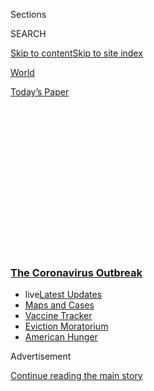 <div id="app">

<div>

<div>

<div>

<div class="NYTAppHideMasthead css-1q2w90k e1suatyy0">

<div class="section css-ui9rw0 e1suatyy2">

<div class="css-eph4ug er09x8g0">

<div class="css-6n7j50">

</div>

<span class="css-1dv1kvn">Sections</span>

<div class="css-10488qs">

<span class="css-1dv1kvn">SEARCH</span>

</div>

[Skip to content](#site-content)[Skip to site
index](#site-index)

</div>

<div id="masthead-section-label" class="css-1wr3we4 eaxe0e00">

[World](https://www.nytimes3xbfgragh.onion/section/world)

</div>

<div class="css-10698na e1huz5gh0">

</div>

</div>

<div id="masthead-bar-one" class="section hasLinks css-15hmgas e1csuq9d3">

<div class="css-uqyvli e1csuq9d0">

</div>

<div class="css-1uqjmks e1csuq9d1">

</div>

<div class="css-9e9ivx">

[](https://myaccount.nytimes3xbfgragh.onion/auth/login?response_type=cookie&client_id=vi)

</div>

<div class="css-1bvtpon e1csuq9d2">

[Today’s
Paper](https://www.nytimes3xbfgragh.onion/section/todayspaper)

</div>

</div>

</div>

</div>

<div data-aria-hidden="false">

<div id="site-content" data-role="main">

<div>

<div class="css-1aor85t" style="opacity:0.000000001;z-index:-1;visibility:hidden">

<div class="css-1hqnpie">

<div class="css-epjblv">

<span class="css-17xtcya">[World](/section/world)</span><span class="css-x15j1o">|</span><span class="css-fwqvlz">In
Sign of Progress, Fewer Than 1% of New York’s Virus Tests Are
Positive</span>

</div>

<div class="css-k008qs">

<div class="css-1iwv8en">

<span class="css-18z7m18"></span>

<div>

</div>

</div>

<span class="css-1n6z4y">https://nyti.ms/2F4ldYb</span>

<div class="css-1705lsu">

<div class="css-4xjgmj">

<div class="css-4skfbu" data-role="toolbar" data-aria-label="Social Media Share buttons, Save button, and Comments Panel with current comment count" data-testid="share-tools">

  - 
  - 
  - 
  - 
    
    <div class="css-6n7j50">
    
    </div>

  - 

</div>

</div>

</div>

</div>

</div>

</div>

<div class="css-13pd83m">

<div class="css-l9svim">

### [<span class="css-pa1jbp"><span class="css-1rxm0ex">The Coronavirus</span><span class="css-1rxm0ex"> Outbreak</span></span>](https://www.nytimes3xbfgragh.onion/news-event/coronavirus?name=styln-coronavirus-national&region=TOP_BANNER&block=storyline_menu_recirc&action=click&pgtype=Article&impression_id=11146f00-f287-11ea-8c2a-475020e0db7d&variant=undefined)

  - <span class="css-ousu42"><span class="css-12clwdu">live</span>[Latest
    Updates](https://www.nytimes3xbfgragh.onion/2020/09/09/world/covid-19-coronavirus.html?name=styln-coronavirus-national&region=TOP_BANNER&block=storyline_menu_recirc&action=click&pgtype=Article&impression_id=11146f01-f287-11ea-8c2a-475020e0db7d&variant=undefined)</span>
  - <span class="css-ousu42">[Maps and
    Cases](https://www.nytimes3xbfgragh.onion/interactive/2020/us/coronavirus-us-cases.html?name=styln-coronavirus-national&region=TOP_BANNER&block=storyline_menu_recirc&action=click&pgtype=Article&impression_id=11146f02-f287-11ea-8c2a-475020e0db7d&variant=undefined)</span>
  - <span class="css-ousu42">[Vaccine
    Tracker](https://www.nytimes3xbfgragh.onion/interactive/2020/science/coronavirus-vaccine-tracker.html?name=styln-coronavirus-national&region=TOP_BANNER&block=storyline_menu_recirc&action=click&pgtype=Article&impression_id=11146f03-f287-11ea-8c2a-475020e0db7d&variant=undefined)</span>
  - <span class="css-ousu42">[Eviction
    Moratorium](https://www.nytimes3xbfgragh.onion/2020/09/02/your-money/eviction-moratorium-covid.html?name=styln-coronavirus-national&region=TOP_BANNER&block=storyline_menu_recirc&action=click&pgtype=Article&impression_id=11149610-f287-11ea-8c2a-475020e0db7d&variant=undefined)</span>
  - <span class="css-ousu42">[American
    Hunger](https://www.nytimes3xbfgragh.onion/interactive/2020/09/02/magazine/food-insecurity-hunger-us.html?name=styln-coronavirus-national&region=TOP_BANNER&block=storyline_menu_recirc&action=click&pgtype=Article&impression_id=11149611-f287-11ea-8c2a-475020e0db7d&variant=undefined)</span>

</div>

</div>

<div id="top-wrapper" class="css-1sy8kpn">

<div id="top-slug" class="css-l9onyx">

Advertisement

</div>

[Continue reading the main
story](#after-top)

<div class="ad top-wrapper" style="text-align:center;height:100%;display:block;min-height:250px">

<div id="top" class="place-ad" data-position="top" data-size-key="top">

</div>

</div>

<div id="after-top">

</div>

</div>

<div>

<div id="sponsor-wrapper" class="css-1hyfx7x">

<div id="sponsor-slug" class="css-19vbshk">

Supported by

</div>

[Continue reading the main
story](#after-sponsor)

<div id="sponsor" class="ad sponsor-wrapper" style="text-align:center;height:100%;display:block">

</div>

<div id="after-sponsor">

</div>

</div>

<div class="css-186x18t">

</div>

<div class="css-1vkm6nb ehdk2mb0">

# In Sign of Progress, Fewer Than 1% of New York’s Virus Tests Are Positive

</div>

The state’s share of positive tests has stayed below 1 percent for 30
straight days, Gov. Andrew M. Cuomo said, though he urged caution amid
Labor Day celebrations. India surpassed Brazil to become the country
with the second-highest number of cases.

<div class="css-18e8msd">

<div class="css-vp77d3 epjyd6m0">

<div class="css-1baulvz">

</div>

</div>

  - 
    
    <div class="css-ld3wwf e16638kd2">
    
    Published Sept. 6, 2020Updated Sept. 8,
    2020
    
    </div>

  - 
    
    <div class="css-4xjgmj">
    
    <div class="css-pvvomx" data-role="toolbar" data-aria-label="Social Media Share buttons, Save button, and Comments Panel with current comment count" data-testid="share-tools">
    
      - 
      - 
      - 
      - 
        
        <div class="css-6n7j50">
        
        </div>
    
      - 
    
    </div>
    
    </div>

</div>

</div>

<div class="section meteredContent css-1r7ky0e" name="articleBody" itemprop="articleBody">

<div class="css-1fanzo5 StoryBodyCompanionColumn">

<div class="css-53u6y8">

This briefing has ended. Read [live coronavirus updates
here](https://www.nytimes3xbfgragh.onion/2020/09/08/world/covid-19-coronavirus.html).

</div>

</div>

<div class="css-19qgada">

### Here’s what you need to know:

  - [‘Be smart’: New Yorkers get good news on virus numbers, but also a
    warning.](#link-32da45cc)
  - [Skyrocketing cases push India to No. 2 on the pandemic
    list.](#link-5e4c215d)
  - [Britain is stunned by a spike in daily cases.](#link-38fff5b5)
  - [Kamala Harris expresses distrust of any vaccine promoted by
    President Trump.](#link-69b06270)
  - [As hope builds over possible frequent at-home testing, experts call
    the idea a long shot.](#link-15f638e1)
  - [Chinese firms are testing vaccines on their own employees. One
    executive says it’s working.](#link-7cc375a8)
  - [A university known for coronavirus research warns its scientists to
    look out for suspicious packages.](#link-72bd89e3)

</div>

<div class="css-79elbk" data-testid="photoviewer-wrapper">

<div class="css-z3e15g" data-testid="photoviewer-wrapper-hidden">

</div>

<div class="css-1a48zt4 ehw59r15" data-testid="photoviewer-children">

![<span class="css-16f3y1r e13ogyst0" data-aria-hidden="true">New
Yorkers registering for testing in
Brooklyn.</span><span class="css-cnj6d5 e1z0qqy90" itemprop="copyrightHolder"><span class="css-1ly73wi e1tej78p0">Credit...</span><span>Spencer
Platt/Getty
Images</span></span>](https://static01.graylady3jvrrxbe.onion/images/2020/09/06/business/06virus-briefing-nyc/merlin_175676598_b9bcbbc4-03db-48a0-a577-02fafeed2836-articleLarge.jpg?quality=75&auto=webp&disable=upscale)

</div>

</div>

<div class="css-1fanzo5 StoryBodyCompanionColumn">

<div class="css-53u6y8">

## ‘Be smart’: New Yorkers get good news on virus numbers, but also a warning.

The share of virus tests coming back positive in New York State has
stayed below 1 percent for 30 straight days, suggesting that the state’s
aggressive approach to containing its outbreak — once the most severe in
the country — has largely worked.

The state’s positivity rate, announced on Sunday, remained below 1
percent even as parts of the economy gradually reopened, the number of
people being tested continued to trend upward, and other states grappled
with sharply rising case counts.

</div>

</div>

<div class="css-1fanzo5 StoryBodyCompanionColumn">

<div class="css-53u6y8">

But for all the encouragement offered by the monthlong marker, many New
Yorkers remain anxious heading into the fall and winter, when case
counts could rise as the nation’s largest public school district and
more businesses are preparing to reopen.

Even Gov. Andrew M. Cuomo, in announcing the figure, took the
opportunity to urge not celebration but continued restraint, pointing in
a statement to New York’s approach to reopening — slower and more
controlled than in most other states — as well as its statewide mask
mandate.

“Caution is a virtue, not a vice,” Mr. Cuomo said.

New York State is now averaging slightly more than 700 cases a day,
[according to a New York Times
database](https://www.nytimes3xbfgragh.onion/interactive/2020/us/new-york-coronavirus-cases.html)
— up a bit from about 600 in late August, but still a fraction of the
9,000 to 10,000 cases a day it was reporting at the peak in April. The
number of people in hospitals because of the virus dropped to 410 on
Saturday, the lowest figure since March 16.

The governor’s announcement came in the middle of a holiday weekend
that, like others before it, seemed certain to tempt many to gather
socially as the summer wanes. Mr. Cuomo warned that the state’s gains
could be imperiled by any backsliding on precautions like mask wearing
and social distancing.

“Our actions today determine the rate of infection tomorrow,” he said.
“So as the Labor Day weekend continues, I urge everyone to be smart,
so we don’t see a spike in the weeks ahead.”

</div>

</div>

<div class="css-1fanzo5 StoryBodyCompanionColumn">

<div class="css-53u6y8">

A [recent
outbreak](https://slack-redir.net/link?url=https%3A%2F%2Fwww.nytimes3xbfgragh.onion%2F2020%2F09%2F03%2Fnyregion%2Fnew-york-suny-oneonta-coronavirus.html)
at the State University of New York at Oneonta, a public college in
Central New York, showed how quickly new clusters can flare up.

After some students held large parties, more than 500 students there
tested positive; officials canceled in-person instruction for the
semester less than two weeks after it began, closed the school’s
dormitories and sent students home. On Sunday, Mr. Cuomo said a state
rapid testing team sent to the City of Oneonta had found 91 more cases,
largely among college-age adults.

At New York University, more than 20 students have been suspended for
violating virus-related rules, the school [announced on Twitter on
Saturday](https://twitter.com/nyuniversity/status/1302380699010433026).

## Skyrocketing cases push India to No. 2 on the pandemic list.

</div>

</div>

<div class="css-79elbk" data-testid="photoviewer-wrapper">

<div class="css-z3e15g" data-testid="photoviewer-wrapper-hidden">

</div>

<div class="css-1a48zt4 ehw59r15" data-testid="photoviewer-children">

<div class="css-1xdhyk6 erfvjey0">

<span class="css-1ly73wi e1tej78p0">Image</span>

<div class="css-zjzyr8">

<div data-testid="lazyimage-container" style="height:250.68888888888893px">

</div>

</div>

</div>

<span class="css-16f3y1r e13ogyst0" data-aria-hidden="true">Testing for
the coronavirus in New Delhi on Saturday. India has the fastest-growing
outbreak in the
world.</span><span class="css-cnj6d5 e1z0qqy90" itemprop="copyrightHolder"><span class="css-1ly73wi e1tej78p0">Credit...</span><span>Manish
Swarup/Associated Press</span></span>

</div>

</div>

<div class="css-1fanzo5 StoryBodyCompanionColumn">

<div class="css-53u6y8">

India, home to the world’s fastest-growing coronavirus outbreak, has
surpassed Brazil to become the country with the second-highest number of
cases.

On Monday, India reported 90,802 new infections, breaking its own record
from the day before and taking its total to more than 4.2 million,
according to a [New York Times
database](https://www.nytimes3xbfgragh.onion/interactive/2020/world/asia/india-coronavirus-cases.html).
Brazil is now third with more than 4.1 million cases.

In early July, India surpassed Russia to become the country with the
third-highest number of cases. By then, the United States was entrenched
at No. 1, where it remains today with more than 6.2 million cases.

</div>

</div>

<div class="css-1fanzo5 StoryBodyCompanionColumn">

<div class="css-53u6y8">

“Crowded cities, lockdown fatigue and a lack of contact tracing have
spread Covid-19 to every corner of this country of 1.3 billion people,”
The Times’s Jeffrey Gettleman and Sameer Yasir
[reported](https://www.nytimes3xbfgragh.onion/2020/08/28/world/asia/india-coronavirus.html)
in late August.

India has recorded 71,642 deaths from the virus, the world’s
third-highest toll after the United States and Brazil, though India has
a relatively low death rate per capita in a youthful nation.

The country’s surge in cases comes as the government continues to ease
lockdown measures in an effort to help the economy. On Monday, the
subway system in New Delhi, the capital, began a [phased
reopening](http://www.delhimetrorail.com/press_reldetails.aspx?id=YEUIu1E8HMklld)
after being shut for more than five months.

The pandemic has been economically devastating for India, which not so
long ago [dreamed of becoming a global
powerhouse](https://www.nytimes3xbfgragh.onion/2020/09/05/world/asia/india-economy-coronavirus.html).
Last week, the government [reported a 24 percent
contraction](https://www.nytimes3xbfgragh.onion/2020/08/31/world/asia/india-economy-gdp.html)
in the second quarter, the worst among the world’s top
economies.

</div>

</div>

<div>

</div>

<div class="css-1fanzo5 StoryBodyCompanionColumn">

<div class="css-53u6y8">

## Britain is stunned by a spike in daily cases.

</div>

</div>

<div class="css-79elbk" data-testid="photoviewer-wrapper">

<div class="css-z3e15g" data-testid="photoviewer-wrapper-hidden">

</div>

<div class="css-1a48zt4 ehw59r15" data-testid="photoviewer-children">

<div class="css-1xdhyk6 erfvjey0">

<span class="css-1ly73wi e1tej78p0">Image</span>

<div class="css-zjzyr8">

<div data-testid="lazyimage-container" style="height:244.24444444444447px">

</div>

</div>

</div>

<span class="css-16f3y1r e13ogyst0" data-aria-hidden="true">London
Bridge during rush hour last
week.</span><span class="css-cnj6d5 e1z0qqy90" itemprop="copyrightHolder"><span class="css-1ly73wi e1tej78p0">Credit...</span><span>Henry
Nicholls/Reuters</span></span>

</div>

</div>

<div class="css-1fanzo5 StoryBodyCompanionColumn">

<div class="css-53u6y8">

British health officials on Sunday announced a sharp rise in new
infections, prompting warnings that they may need to reconsider the
aggressive reopening of the country.

</div>

</div>

<div class="css-1fanzo5 StoryBodyCompanionColumn">

<div class="css-53u6y8">

The British Public Health agency reported that[2,998 new cases had been
confirmed](https://coronavirus.data.gov.uk/?_ga=2.212010196.1361742393.1599439298-600955461.1599439298)
— the highest number since late May, during the British outbreak’s peak.

Amid criticism that the government had once again lost control of an
outbreak that has already killed more than 41,000 in Britain, government
officials signaled that they were prepared to crack down.

“We’ll take whatever action is necessary,” [said Matt
Hancock](https://www.bbc.com/news/uk-54050342), the health secretary,
declaring that “we can use, and we will use, local lockdowns if that’s
what’s necessary.”

But noting that as is the case in many parts of the world, the newest
outbreak is hitting mostly younger people, Mr. Hancock implored them to
think of their grandparents and be vigilant.

“The first line of defense is that people should follow social
distancing,” he said.

There have been [almost 350,000 coronavirus
cases](https://www.nytimes3xbfgragh.onion/interactive/2020/world/europe/united-kingdom-coronavirus-cases.html)
in Britain, which was initially reluctant to acknowledge the threat
posed by the outbreak and act decisively to shut down. It suffered some
of the worst losses in Europe in April and May, but gradually cases
began to decline after the government moved to lock down.

In August, however, cases began rising again.

With [schools newly
reopened](https://www.nytimes3xbfgragh.onion/2020/08/29/world/europe/britain-schools-reopen-cornavirus.html),
some British experts are sounding the alarm over the newest infection
numbers.

“They’ve lost control of the virus,” Gabriel Scally, a former National
Health Service official, [told The
Guardian](https://www.theguardian.com/world/2020/sep/06/coronavirus-fears-uk-government-lost-control-cases-soar).

</div>

</div>

<div class="css-1fanzo5 StoryBodyCompanionColumn">

<div class="css-53u6y8">

## Kamala Harris expresses distrust of any vaccine promoted by President Trump.

</div>

</div>

<div class="css-79elbk" data-testid="photoviewer-wrapper">

<div class="css-z3e15g" data-testid="photoviewer-wrapper-hidden">

</div>

<div class="css-1a48zt4 ehw59r15" data-testid="photoviewer-children">

<div class="css-1xdhyk6 erfvjey0">

<span class="css-1ly73wi e1tej78p0">Image</span>

<div class="css-zjzyr8">

<div data-testid="lazyimage-container" style="height:257.1333333333334px">

</div>

</div>

</div>

<span class="css-16f3y1r e13ogyst0" data-aria-hidden="true">Senator
Kamala Harris of California in
August. </span><span class="css-cnj6d5 e1z0qqy90" itemprop="copyrightHolder"><span class="css-1ly73wi e1tej78p0">Credit...</span><span>Kenny
Holston for The New York Times</span></span>

</div>

</div>

<div class="css-1fanzo5 StoryBodyCompanionColumn">

<div class="css-53u6y8">

Senator Kamala Harris of California, the Democratic nominee for vice
president, said she would not trust President Trump’s assurances that a
coronavirus vaccine was safe, and instead would wait for medical experts
to confirm the vaccine was reliable before she received an inoculation.

“I will not take his word for it,” Ms. Harris said of Mr. Trump [on the
CNN program “State of the
Union.”](https://www.cnn.com/2020/09/05/politics/kamala-harris-not-trust-trump-vaccine-cnntv/index.html)(An
earlier version of this article misidentified the program as “Inside
Politics.”)

<div id="NYT_MAIN_CONTENT_1_REGION" class="css-9tf9ac">

<div>

<div id="styln-covid-updates-world" class="section interactive-content interactive-size-medium css-1ftcdic">

<div class="css-17ih8de interactive-body">

<div id="styln-briefing-block" data-asset-id="QXJ0aWNsZTpueXQ6Ly9hcnRpY2xlLzA0MTc1MmJmLWNmNmQtNTIyZC1iYWQ1LWQxYmNkZmQyMTZmMg==">

<div class="briefing-block-header-section">

# [Latest Updates: The Coronavirus Outbreak](https://www.nytimes3xbfgragh.onion/2020/09/09/world/covid-19-coronavirus.html?action=click&pgtype=Article&state=default&region=MAIN_CONTENT_1&context=storylines_live_updates)

<div class="briefing-block-ts">

Updated 2020-09-09T10:05:44.525Z

</div>

</div>

  - [As drugmakers pledge to thoroughly vet a vaccine, one company
    pauses its trials for a safety
    review.](https://www.nytimes3xbfgragh.onion/2020/09/09/world/covid-19-coronavirus.html?action=click&pgtype=Article&state=default&region=MAIN_CONTENT_1&context=storylines_live_updates#link-70cea8bb)
  - [Britain is expected to ban gatherings of more than six
    people.](https://www.nytimes3xbfgragh.onion/2020/09/09/world/covid-19-coronavirus.html?action=click&pgtype=Article&state=default&region=MAIN_CONTENT_1&context=storylines_live_updates#link-780eaa2f)
  - [Quarantine breakdowns at colleges in the U.S. are leaving some at
    risk.](https://www.nytimes3xbfgragh.onion/2020/09/09/world/covid-19-coronavirus.html?action=click&pgtype=Article&state=default&region=MAIN_CONTENT_1&context=storylines_live_updates#link-11cec4c0)

<div class="briefing-block-footer">

<div class="briefing-block-footer-meta">

[See more
updates](https://www.nytimes3xbfgragh.onion/2020/09/09/world/covid-19-coronavirus.html?action=click&pgtype=Article&state=default&region=MAIN_CONTENT_1&context=storylines_live_updates)

</div>

<div class="briefing-block-briefinglinks">

<span>More live coverage:</span>
[Markets](https://www.nytimes3xbfgragh.onion/live/2020/09/08/business/stock-market-today-coronavirus?action=click&pgtype=Article&state=default&region=MAIN_CONTENT_1&context=storylines_live_updates)

</div>

</div>

</div>

</div>

</div>

</div>

</div>

“He wants us to inject bleach,” she added, referring to remarks in April
when the president [incomprehensibly suggested a dangerous coronavirus
treatment](https://www.nytimes3xbfgragh.onion/2020/04/26/us/politics/trump-disinfectant-coronavirus.html).

Ms. Harris’s remarks came after federal officials alerted state and
major city public health agencies last week to prepare to distribute a
vaccine to health care workers and other high-risk groups [as soon as
late October or early
November](https://www.nytimes3xbfgragh.onion/2020/09/02/health/covid-19-vaccine-cdc-plans.html).
Given that [no vaccine candidates have completed the kind of large-scale
human
trials](https://www.nytimes3xbfgragh.onion/interactive/2020/science/coronavirus-vaccine-tracker.html)
that can prove efficacy and safety, that time frame has heightened
concerns that the Trump administration is seeking to rush a vaccine
rollout ahead of Election Day, Nov. 3.

For months, Ms. Harris and Joseph R. Biden Jr. have assailed Mr. Trump
for his handling of the coronavirus crisis. Ms. Harris’s comments on
Sunday questioning a potential vaccine, as scientists racing for a
vaccine [report constant
pressure](https://www.nytimes3xbfgragh.onion/2020/08/02/us/politics/coronavirus-vaccine.html)
from a White House anxious for good news, are likely to [further sow
skepticism](https://www.nytimes3xbfgragh.onion/2020/07/18/health/coronavirus-anti-vaccine.html)
among Americans considering whether to get the vaccine when it becomes
available.

With concern about the politicization of vaccines and treatments on the
rise, five drug companies are preparing to issue a statement this week
[pledging to not release a
vaccine](https://www.nytimes3xbfgragh.onion/2020/09/04/science/covid-vaccine-pharma-pledge.html)
unless it meets rigorous standards for effectiveness and safety. The
companies — Pfizer, Moderna, Johnson & Johnson, GlaxoSmithKline and
Sanofi — are aiming to reassure the public that they will not seek
premature approval under political pressure.

</div>

</div>

<div class="css-1fanzo5 StoryBodyCompanionColumn">

<div class="css-53u6y8">

Ms. Harris on Sunday also said she and Mr. Biden would set a national
“standard” for mask wearing, stopping short of endorsing a mandate.

“This is not about punishment. It’s not about Big Brother,” Ms. Harris
said, adding that wearing a mask is a “sacrifice” in a time of crisis.

Her comments appeared to be a softening of the position she and Mr.
Biden have previously staked out.

Last month, Mr. Biden and Ms. Harris [called for Americans to be
required to wear
masks](https://www.nytimes3xbfgragh.onion/2020/08/13/us/politics/wear-masks-mandate-biden.html),
telling reporters after receiving a briefing from public health experts
that every American should wear a mask while outside for at least the
next three months and that all governors should mandate mask wearing.

Mr. Biden in July suggested that if he were president, he [would require
mask wearing in
public](https://www.nytimes3xbfgragh.onion/2020/06/25/us/politics/biden-speech-trump-coronavirus.html),
and, asked if he could use “federal leverage to mandate that,” said he
could, and “would from an executive
standpoint.”

</div>

</div>

<div class="css-1sngw6j">

[](https://www.nytimes3xbfgragh.onion/interactive/2020/science/coronavirus-vaccine-tracker.html)

<div class="css-1eoytci">

![](https://static01.graylady3jvrrxbe.onion/images/2020/09/03/us/coronavirus-vaccine-tracker-promo-1599144009786/coronavirus-vaccine-tracker-promo-1599144009786-articleLarge.png)

</div>

<div class="css-1rha1bf">

## Coronavirus Vaccine Tracker

A look at all the vaccines that have reached trials in
humans.

</div>

</div>

<div class="css-1fanzo5 StoryBodyCompanionColumn">

<div class="css-53u6y8">

## As hope builds over possible frequent at-home testing, experts call the idea a long shot.

</div>

</div>

<div class="css-79elbk" data-testid="photoviewer-wrapper">

<div class="css-z3e15g" data-testid="photoviewer-wrapper-hidden">

</div>

<div class="css-1a48zt4 ehw59r15" data-testid="photoviewer-children">

<div class="css-1xdhyk6 erfvjey0">

<span class="css-1ly73wi e1tej78p0">Image</span>

<div class="css-zjzyr8">

<div data-testid="lazyimage-container" style="height:262.2888888888889px">

</div>

</div>

</div>

<span class="css-16f3y1r e13ogyst0" data-aria-hidden="true">Rapid
antigen tests are not effective at picking up low-level infections, but
are cheap and
convenient.</span><span class="css-cnj6d5 e1z0qqy90" itemprop="copyrightHolder"><span class="css-1ly73wi e1tej78p0">Credit...</span><span>Dibyangshu
Sarkar/Agence France-Presse — Getty Images</span></span>

</div>

</div>

<div class="css-1fanzo5 StoryBodyCompanionColumn">

<div class="css-53u6y8">

Over the past few weeks, a Harvard scientist has made headlines for a
bold idea to curb the spread of the virus: rolling out antigen tests, a
[decades-old](https://www.ncbi.nlm.nih.gov/pmc/articles/PMC7119943/)
underdog in testing technology, to tens of millions of Americans for
near-daily, at-home use.

</div>

</div>

<div class="css-1fanzo5 StoryBodyCompanionColumn">

<div class="css-53u6y8">

These tests [are not very good at picking up low-level
infections](https://www.nytimes3xbfgragh.onion/2020/08/06/health/rapid-Covid-tests.html).
But they are cheap and convenient, and return results in minutes.
Real-time information,
[argued](https://www.nytimes3xbfgragh.onion/2020/07/03/opinion/coronavirus-tests.html)
Dr. Michael Mina, the Harvard scientist, would be far better than the
[long
delays](https://www.nytimes3xbfgragh.onion/2020/07/23/health/coronavirus-testing-supply-shortage.html)
clogging the testing pipeline.

The fast-and-frequent approach to testing has captured the attention of
[scientists](https://www.microbe.tv/twiv/twiv-640/) and journalists
around the world, and that of [top
officials](https://twitter.com/HHS_ASH/status/1300146630201610240) at
the Department of Health and Human Services.

But more than a dozen experts said that near-ubiquitous antigen testing,
while [intriguing in
theory](https://www.medrxiv.org/content/10.1101/2020.06.22.20136309v2),
may not be effective in practice. In addition to posing huge logistical
hurdles, they said, the plan hinges on broad buy-in and compliance from
people who have grown increasingly disillusioned with coronavirus
testing. The aim also assumes that rapid tests [can achieve their
intended
purpose](https://jcm.asm.org/content/early/2020/08/07/JCM.01695-20).

“We are open to thinking outside the box and coming up with new ways to
handle this pandemic,” said Esther Babady, the director of the clinical
microbiology service at Memorial Sloan Kettering Cancer Center in New
York. But she said antigen tests that could work at home had yet to
enter the market.

Also, no rigorous study has shown that fast and frequent testing is
better than sensitive but slower in the real world, she said. “The data
for that is what’s missing.”

What has been put forth about the approach is “largely aspirational, and
we need to check it against reality,” said Dr. Alexander McAdam, the
director of the infectious diseases diagnostic laboratory at Boston
Children’s Hospital and an author of [a recent report on pandemic
testing
strategies](https://jcm.asm.org/content/early/2020/08/24/JCM.02225-20)
in The Journal of Clinical Microbiology.

</div>

</div>

<div class="css-1fanzo5 StoryBodyCompanionColumn">

<div class="css-53u6y8">

Most of the virus tests to date rely on a laboratory technique called
PCR, long considered the gold standard because it can pick up even small
amounts of genetic material from germs like the coronavirus.

But sputtering supply chains have compromised efforts to collect, ship
and process samples for PCR tests, lengthening turnaround times. And the
longer the wait, the less useful the
result.

</div>

</div>

<div>

</div>

<div id="virus-dashboard-promo-article" class="section interactive-content interactive-size-scoop css-174j8de" data-id="100000007209771">

<div class="css-17ih8de interactive-body" data-sourceid="100000007209771">

<div id="g-2020-03-16-coronavirus-maps-embed" class="g-story g-freebird g-max-limit" data-prd-dropzone-below-masthead="100000006938224" data-preview-slug="2020-03-16-coronavirus-maps">

<div class="g-asset g-svelte g-article-embed-dashboard" style="max-width: 1200px">

<div class="g-svelte" data-component="1">

<div class="dashboard svelte-17aypi2">

## [Tracking the Coronavirus ›](https://www.nytimes3xbfgragh.onion/interactive/2020/us/coronavirus-us-cases.html)

<div class="grid svelte-17aypi2">

<div class="section svelte-17aypi2">

[](https://www.nytimes3xbfgragh.onion/interactive/2020/us/coronavirus-us-cases.html)

<table>
<colgroup>
<col style="width: 25%" />
<col style="width: 25%" />
<col style="width: 25%" />
<col style="width: 25%" />
</colgroup>
<thead>
<tr class="header">
<th><strong>United States ›</strong></th>
<th>On Sept. 8</th>
<th>14-day<br />
change</th>
<th>Trend</th>
</tr>
</thead>
<tbody>
<tr class="odd">
<td>New cases</td>
<td>28,549</td>
<td>-13%</td>
<td><div class="chart-container svelte-wmja0t" style="color: #cc0000">

</div></td>
</tr>
<tr class="even">
<td>New deaths</td>
<td>462</td>
<td>-25%</td>
<td><div class="chart-container svelte-wmja0t" style="color: #333">

</div></td>
</tr>
</tbody>
</table>

</div>

<div class="section charts-wrapper svelte-17aypi2">

<div class="rising">

### Where cases are **highest** per capita

<div class="state-grid svelte-1k2jhqw">

[](https://www.nytimes3xbfgragh.onion/interactive/2020/us/north-dakota-coronavirus-cases.html)

<div class="chart-container svelte-1k2jhqw">

</div>

N.D.
[](https://www.nytimes3xbfgragh.onion/interactive/2020/us/south-dakota-coronavirus-cases.html)

<div class="chart-container svelte-1k2jhqw">

</div>

S.D.
[](https://www.nytimes3xbfgragh.onion/interactive/2020/us/iowa-coronavirus-cases.html)

<div class="chart-container svelte-1k2jhqw">

</div>

Iowa
[](https://www.nytimes3xbfgragh.onion/interactive/2020/us/missouri-coronavirus-cases.html)

<div class="chart-container svelte-1k2jhqw">

</div>

Mo.
[](https://www.nytimes3xbfgragh.onion/interactive/2020/us/kansas-coronavirus-cases.html)

<div class="chart-container svelte-1k2jhqw">

</div>

Kan.
[](https://www.nytimes3xbfgragh.onion/interactive/2020/us/arkansas-coronavirus-cases.html)

<div class="chart-container svelte-1k2jhqw">

</div>

Ark.
[](https://www.nytimes3xbfgragh.onion/interactive/2020/us/tennessee-coronavirus-cases.html)

<div class="chart-container svelte-1k2jhqw">

</div>

Tenn.
[](https://www.nytimes3xbfgragh.onion/interactive/2020/us/oklahoma-coronavirus-cases.html)

<div class="chart-container svelte-1k2jhqw">

</div>

Okla.
[](https://www.nytimes3xbfgragh.onion/interactive/2020/us/mississippi-coronavirus-cases.html)

<div class="chart-container svelte-1k2jhqw">

</div>

Miss.
[](https://www.nytimes3xbfgragh.onion/interactive/2020/us/illinois-coronavirus-cases.html)

<div class="chart-container svelte-1k2jhqw">

</div>

Ill.
[](https://www.nytimes3xbfgragh.onion/interactive/2020/us/alabama-coronavirus-cases.html)

<div class="chart-container svelte-1k2jhqw">

</div>

Ala.
[](https://www.nytimes3xbfgragh.onion/interactive/2020/us/south-carolina-coronavirus-cases.html)

<div class="chart-container svelte-1k2jhqw">

</div>

S.C.

</div>

</div>

</div>

<div class="section svelte-17aypi2">

<div class="maps svelte-2bdny">

[](https://www.nytimes3xbfgragh.onion/interactive/2020/us/coronavirus-us-cases.html)

### U.S. hot spots ›

![US coronavirus
cases](https://static01.graylady3jvrrxbe.onion/newsgraphics/2020/03/16/coronavirus-maps/f524c310078e698fa7711474553092d65f5a5d85/images/orphan_usa-threeByTwoSmallAt2X.png)
[](https://www.nytimes3xbfgragh.onion/interactive/2020/07/28/us/covid-19-colleges-universities.html)

### College cases ›

![Worldwide coronavirus
cases](https://static01.graylady3jvrrxbe.onion/newsgraphics/2020/03/16/coronavirus-maps/f524c310078e698fa7711474553092d65f5a5d85/images/orphan_colleges-threeByTwoSmallAt2X.png)

</div>

</div>

</div>

</div>

</div>

</div>

</div>

</div>

</div>

<div class="css-1fanzo5 StoryBodyCompanionColumn">

<div class="css-53u6y8">

## Chinese firms are testing vaccines on their own employees. One executive says it’s working.

</div>

</div>

<div class="css-79elbk" data-testid="photoviewer-wrapper">

<div class="css-z3e15g" data-testid="photoviewer-wrapper-hidden">

</div>

<div class="css-1a48zt4 ehw59r15" data-testid="photoviewer-children">

<div class="css-1xdhyk6 erfvjey0">

<span class="css-1ly73wi e1tej78p0">Image</span>

<div class="css-zjzyr8">

<div data-testid="lazyimage-container" style="height:257.77777777777777px">

</div>

</div>

</div>

<span class="css-16f3y1r e13ogyst0" data-aria-hidden="true">The Chinese
pharmaceutical company Sinopharm says it has been testing a coronavirus
vaccine on its
employees. </span><span class="css-cnj6d5 e1z0qqy90" itemprop="copyrightHolder"><span class="css-1ly73wi e1tej78p0">Credit...</span><span>Mark
Schiefelbein/Associated Press</span></span>

</div>

</div>

<div class="css-1fanzo5 StoryBodyCompanionColumn">

<div class="css-53u6y8">

A Chinese pharmaceutical company, which has tested coronavirus vaccines
on its own employees, said the workers traveled to countries with large
outbreaks without becoming infected.

Zhou Song, the general counsel of the vaccine manufacturer Sinopharm,
suggested on Sunday that the vaccines, which are still in the final
stages of testing, might be effective in controlling the virus. But it
will be months before any final conclusions can be drawn, and the
employee data cannot be used to obtain regulatory approvals.

</div>

</div>

<div class="css-1fanzo5 StoryBodyCompanionColumn">

<div class="css-53u6y8">

Under an “emergency use” program approved by the Chinese government in
July, a broad array of people considered to be at high risk of virus
exposure, including border officials, soldiers, medical personnel and
employees of state-owned companies, are allowed to [receive unapproved
coronavirus
vaccines](https://www.nytimes3xbfgragh.onion/2020/07/16/business/china-vaccine-coronavirus.html)
outside of official clinical trials. Chinese vaccine makers are also
conducting clinical trials according to normal regulatory processes in
Brazil and other countries that — unlike China — have large, active
outbreaks.

<div id="NYT_MAIN_CONTENT_2_REGION" class="css-9tf9ac">

<div>

</div>

</div>

Mr. Zhou did not say to which countries the Sinopharm employees had
traveled, or specify which vaccine they received. The state-owned
company has [two vaccines in Phase 3
trials](https://www.nytimes3xbfgragh.onion/interactive/2020/science/coronavirus-vaccine-tracker.html).

It is also unclear whether the employees who received the
vaccine<span class="css-8l6xbc evw5hdy0"> </span>had mingled with locals
on their trips abroad, increasing their chances of exposure, or had been
sequestered to their living quarters. If they avoided infection by
keeping to themselves, that would not prove the vaccine works.

In an interview with eastday.com, a Shanghai-based news website, Mr.
Zhou said that the absence of infections among inoculated employees was
“a remarkable thing.”

He also said that none of the workers had shown any serious adverse
reactions, and that “if one is optimistic, the vaccines could be
launched by the end of the year.”

Separately, Sinovac, a Beijing-based company that also has a coronavirus
vaccine in the last stage of testing, said that almost all of its
employees and their family members — around 3,000 people — had been
vaccinated on a voluntary basis under the emergency use program, The
South China Morning Post [reported on
Sunday](https://www.scmp.com/news/china/science/article/3100447/chinese-drug-firm-sinovac-says-thousands-employees-and-their).
Yin Weidong, the chief executive of Sinovac, said he expected the
vaccine to be approved for use as soon as the end of the
year.

## A university known for coronavirus research warns its scientists to look out for suspicious packages.

Since the coronavirus pandemic started, public health officials in the
United States have faced harassment and death threats, and some have
even been [driven from
office](https://www.nytimes3xbfgragh.onion/2020/06/22/us/coronavirus-health-officials.html).
Now a university deeply involved in studying the virus has warned
hundreds of its researchers to be on the lookout for dangerous packages.

</div>

</div>

<div class="css-1fanzo5 StoryBodyCompanionColumn">

<div class="css-53u6y8">

Last Monday, the University of Washington, based in Seattle, sent an
email to about 500 of its researchers telling them to be wary of
suspicious packages and saying that virus researchers elsewhere had been
targeted.

“We have received unfortunate reports from our contacts at the Federal
Bureau of Investigations (FBI) that threatening mail has been sent to
COVID-19 researchers on the east coast of the United States,” said the
email, which was first reported by [BuzzFeed News on
Saturday](https://www.buzzfeednews.com/article/kenbensinger/suspicious-package-covid-19-researchers-fbi).

The BuzzFeed News article quoted an F.B.I. spokesman saying that the
bureau, “along with our local law enforcement partners, responded to a
suspicious package sent to a few university researchers” and that
“preliminary testing has indicated there is no threat to public safety
in connection with this mailing.”

A University of Washington spokeswoman, Susan Gregg, provided a copy of
the university’s email to The New York Times and said no suspicious
packages had been reported so far.

The email warned researchers to be on the lookout for signs of
suspicious mail, including an address with misspelled words, no return
address, oily stains, discoloration or a strange odor. Any mail that
raised concerns, the email said, should be left unopened and reported to
the police by calling 911.

Research at the University of Washington includes [16 clinical studies
related to the
virus](https://www.iths.org/iths-covid-19-research-resources/current-covid-19-research/)
and a prominent but sometimes criticized forecasting model. The model
estimated last week that Covid-19 would kill about 410,000 people in the
United States by the end of the year, more than double the current death
toll, [drawing skepticism from
experts](https://twitter.com/CT_Bergstrom/status/1301738951078629376)
who said predictions about the course of the pandemic months into the
future are too uncertain to be useful.

The report of threats to researchers follows earlier signs of the risks
faced by public health officials and others involved in the pandemic
response. Dr. Anthony Fauci, a member of President Trump’s virus task
force and the nation’s leading expert on infectious diseases, [received
additional security in
April](https://www.nytimes3xbfgragh.onion/2020/04/01/us/politics/coronavirus-fauci-security.html)
after threats, and he said the security was also [expanded to his
daughters](https://www.cnbc.com/2020/08/05/dr-fauci-says-his-daughters-need-security-as-family-continues-to-get-death-threats.html).
Local and state health officials have [also been
targeted](https://www.nytimes3xbfgragh.onion/2020/06/22/us/coronavirus-health-officials.html)
by those challenging public health
measures.

</div>

</div>

<div class="css-1fanzo5 StoryBodyCompanionColumn">

<div class="css-53u6y8">

## After earlier post-holiday spikes in cases, a warning for Labor Day weekend.

</div>

</div>

<div class="css-79elbk" data-testid="photoviewer-wrapper">

<div class="css-z3e15g" data-testid="photoviewer-wrapper-hidden">

</div>

<div class="css-1a48zt4 ehw59r15" data-testid="photoviewer-children">

<div class="css-1xdhyk6 erfvjey0">

<span class="css-1ly73wi e1tej78p0">Image</span>

<div class="css-zjzyr8">

<div data-testid="lazyimage-container" style="height:257.77777777777777px">

</div>

</div>

</div>

<span class="css-16f3y1r e13ogyst0" data-aria-hidden="true">Taking
samples at a coronavirus testing site in Los Angeles on Friday. Testing
sites in the county were closed over the holiday
weekend.</span><span class="css-cnj6d5 e1z0qqy90" itemprop="copyrightHolder"><span class="css-1ly73wi e1tej78p0">Credit...</span><span>Frederic
J. Brown/Agence France-Presse — Getty Images</span></span>

</div>

</div>

<div class="css-1fanzo5 StoryBodyCompanionColumn">

<div class="css-53u6y8">

For many Americans, Labor Day is a goodbye to summer before children go
back to school and cold weather arrives. But public health experts worry
that in the midst of a pandemic, this weekend could result in disaster
in the fall.

After the Memorial Day and Fourth of July weekends, cases of Covid-19
surged around the United States after people held family gatherings or
congregated in large groups.

Dr. Anthony S. Fauci, the country’s top infectious disease expert, said
he wanted people to enjoy Labor Day weekend, but urged precautions.

“You don’t want to tell people on a holiday weekend that even outdoors
is bad — they will get completely discouraged,” Dr. Fauci said. “What we
try to say is enjoy outdoors, but you can do it with safe spacing. You
can be on a beach, and you don’t have to be falling all over each other.
You can be six, seven, eight, nine or 10 feet apart. You can go on a
hike. You can go on a run. You can go on a picnic with a few people. You
don’t have to be in a crowd with 30, 40 or 50 people all breathing on
each other.”

In terms of daily case counts, the United States is in worse shape going
into Labor Day weekend than it was for Memorial Day weekend. The nation
now averages about 40,000 new confirmed cases per day, up from about
22,000 per day ahead of Memorial Day weekend.

Colleges are struggling to keep students from breaking safety protocols,
and many have seen significant outbreaks, as have many college towns.
ABC News posted a video on Twitter showing crowds at a sports bar near
the University of South Carolina. The university, which [disciplined
some of its Greek houses last
week](https://www.nytimes3xbfgragh.onion/2020/09/01/us/usc-covid-restrictions-parties.html),
has reported more than 1,735 cases since Aug. 1, including 1,461 active
cases, according to its [Covid-19
dashboard](https://www.sc.edu/safety/coronavirus/dashboard/index.php).

</div>

</div>

<div class="css-cfo9c3">

</div>

<div class="css-1fanzo5 StoryBodyCompanionColumn">

<div class="css-53u6y8">

Dr. Fauci said that a spike in infections after Labor Day would make it
far harder to control the virus’s spread in the fall, when cooler
temperatures force more people indoors.

Public health experts said it was more challenging to persuade people to
curtail their Labor Day weekend plans compared with past holiday
weekends, because so many people are feeling pandemic fatigue after six
months of restrictions, closures and separation.

“People are getting tired of taking these precautions and of having
their lives upended,” said [Eleanor J.
Murray,](https://www.bu.edu/sph/profile/eleanor-murray/) an assistant
professor of epidemiology at the Boston University School of Public
Health. “They’re missing their friends and family, and everyone wishes
things were back to normal. That’s totally understandable, but
unfortunately we don’t get a say, really.”

Even so, there are signs that one pandemic precaution — mask wearing
— has gained increasing acceptance over the summer. [A Pew Research
Center
survey](https://www.pewresearch.org/fact-tank/2020/08/27/more-americans-say-they-are-regularly-wearing-masks-in-stores-and-other-businesses/)
found that 85 percent of Americans said they wore masks all or most of
the time when in stores or businesses, compared with 65 percent in
June.

</div>

</div>

<div>

</div>

<div class="css-1fanzo5 StoryBodyCompanionColumn">

<div class="css-53u6y8">

## New York plans more post-mortem tests for the coronavirus and the flu to help increase ‘death data’ accuracy.

</div>

</div>

<div class="css-79elbk" data-testid="photoviewer-wrapper">

<div class="css-z3e15g" data-testid="photoviewer-wrapper-hidden">

</div>

<div class="css-1a48zt4 ehw59r15" data-testid="photoviewer-children">

<div class="css-1xdhyk6 erfvjey0">

<span class="css-1ly73wi e1tej78p0">Image</span>

<div class="css-zjzyr8">

<div data-testid="lazyimage-container" style="height:257.77777777777777px">

</div>

</div>

</div>

<span class="css-16f3y1r e13ogyst0" data-aria-hidden="true">Refrigerated
trucks used as makeshift morgues for Covid-19 fatalities in Manhattan in
May.</span><span class="css-cnj6d5 e1z0qqy90" itemprop="copyrightHolder"><span class="css-1ly73wi e1tej78p0">Credit...</span><span>Hiroko
Masuike/The New York Times</span></span>

</div>

</div>

<div class="css-1fanzo5 StoryBodyCompanionColumn">

<div class="css-53u6y8">

With fall fast approaching, symptoms alone will not be useful in
distinguishing the coronavirus from similar-looking cases of the flu.
That means routinely testing for both viruses will be crucial — even,
perhaps, after some patients have died.

In New York, officials [recently
announced](https://health.ny.gov/press/releases/2020/2020-08-31_postmortem_covid19_influenza_testing.htm)
a [ramp-up in post-mortem
testing](https://regs.health.ny.gov/sites/default/files/pdf/emergency_regulations/Confirmatory-testing-regs-FINAL.pdf)
for the coronavirus as well as for the flu. Deaths linked to respiratory
illnesses that were not confirmed before a person died are to be
followed up with tests for both viruses within 48 hours, according to
the new regulation.

“These regulations will ensure we have the most accurate death data
possible as we continue to manage Covid-19 while preparing for flu
season,” Dr. Howard Zucker, the state’s health commissioner, said [in a
statement](https://health.ny.gov/press/releases/2020/2020-08-31_postmortem_covid19_influenza_testing.htm)
last
week.

<div id="NYT_MAIN_CONTENT_3_REGION" class="css-9tf9ac">

<div>

<div id="styln-prism-freeform-1594220623585" class="section interactive-content interactive-size-medium css-1ftcdic">

<div class="css-17ih8de interactive-body">

<div id="prism-freeform-block-62914" class="css-19mumt8" data-role="complementary" data-storyline="The Coronavirus Outbreak" data-truncated="true" tabindex="0">

<div class="css-a8d9oz">

<div class="css-eb027h">

[](https://www.nytimes3xbfgragh.onion/news-event/coronavirus?action=click&pgtype=Article&state=default&region=MAIN_CONTENT_3&context=storylines_faq)

### The Coronavirus Outbreak ›

#### Frequently Asked Questions

Updated September 4, 2020

  - #### What are the symptoms of coronavirus?
    
      - In the beginning, the coronavirus [seemed like it was primarily
        a respiratory
        illness](https://www.nytimes3xbfgragh.onion/article/coronavirus-facts-history.html?action=click&pgtype=Article&state=default&region=MAIN_CONTENT_3&context=storylines_faq#link-6817bab5) —
        many patients had fever and chills, were weak and tired, and
        coughed a lot, though some people don’t show many symptoms at
        all. Those who seemed sickest had pneumonia or acute respiratory
        distress syndrome and received supplemental oxygen. By now,
        doctors have identified many more symptoms and syndromes. In
        April, [the C.D.C. added to the list of early
        signs](https://www.nytimes3xbfgragh.onion/2020/04/27/health/coronavirus-symptoms-cdc.html?action=click&pgtype=Article&state=default&region=MAIN_CONTENT_3&context=storylines_faq) sore
        throat, fever, chills and muscle aches. Gastrointestinal upset,
        such as diarrhea and nausea, has also been observed. Another
        telltale sign of infection may be a sudden, profound diminution
        of one’s [sense of smell and
        taste.](https://www.nytimes3xbfgragh.onion/2020/03/22/health/coronavirus-symptoms-smell-taste.html?action=click&pgtype=Article&state=default&region=MAIN_CONTENT_3&context=storylines_faq) Teenagers
        and young adults in some cases have developed painful red and
        purple lesions on their fingers and toes — nicknamed “Covid toe”
        — but few other serious symptoms.

  - #### Why is it safer to spend time together outside?
    
      - [Outdoor
        gatherings](https://www.nytimes3xbfgragh.onion/2020/05/15/us/coronavirus-what-to-do-outside.html?action=click&pgtype=Article&state=default&region=MAIN_CONTENT_3&context=storylines_faq) lower
        risk because wind disperses viral droplets, and sunlight can
        kill some of the virus. Open spaces prevent the virus from
        building up in concentrated amounts and being inhaled, which can
        happen when infected people exhale in a confined space for long
        stretches of time, said Dr. Julian W. Tang, a virologist at the
        University of Leicester.

  - #### Why does standing six feet away from others help?
    
      - The coronavirus spreads primarily through droplets from your
        mouth and nose, especially when you cough or sneeze. The C.D.C.,
        one of the organizations using that measure, [bases its
        recommendation of six
        feet](https://www.nytimes3xbfgragh.onion/2020/04/14/health/coronavirus-six-feet.html?action=click&pgtype=Article&state=default&region=MAIN_CONTENT_3&context=storylines_faq) on
        the idea that most large droplets that people expel when they
        cough or sneeze will fall to the ground within six feet. But six
        feet has never been a magic number that guarantees complete
        protection. Sneezes, for instance, can launch droplets a lot
        farther than six feet, [according to a recent
        study](https://jamanetwork.com/journals/jama/fullarticle/2763852).
        It's a rule of thumb: You should be safest standing six feet
        apart outside, especially when it's windy. But keep a mask on at
        all times, even when you think you’re far enough apart.

  - #### I have antibodies. Am I now immune?
    
      - As of right now,[ that seems likely, for at least several
        months.](https://www.nytimes3xbfgragh.onion/2020/07/22/health/covid-antibodies-herd-immunity.html?action=click&pgtype=Article&state=default&region=MAIN_CONTENT_3&context=storylines_faq) There
        have been frightening accounts of people suffering what seems to
        be a second bout of Covid-19. But experts say these patients may
        have a drawn-out course of infection, with the virus taking a
        slow toll weeks to months after initial exposure. People
        infected with the coronavirus typically
        [produce](https://www.nature.com/articles/s41586-020-2456-9) immune
        molecules called antibodies, which are [protective proteins made
        in response to an
        infection](https://www.nytimes3xbfgragh.onion/2020/05/07/health/coronavirus-antibody-prevalence.html?action=click&pgtype=Article&state=default&region=MAIN_CONTENT_3&context=storylines_faq)[.
        These antibodies
        may](https://www.nytimes3xbfgragh.onion/2020/05/07/health/coronavirus-antibody-prevalence.html?action=click&pgtype=Article&state=default&region=MAIN_CONTENT_3&context=storylines_faq) last
        in the body [only two to three
        months](https://www.nature.com/articles/s41591-020-0965-6),
        which may seem worrisome, but that’s perfectly normal after an
        acute infection subsides, said Dr. Michael Mina, an immunologist
        at Harvard University. It may be possible to get the coronavirus
        again, but it’s highly unlikely that it would be possible in a
        short window of time from initial infection or make people
        sicker the second time.

  - #### What are my rights if I am worried about going back to work?
    
      - Employers have to provide [a safe
        workplace](https://www.osha.gov/SLTC/covid-19/standards.html) with
        policies that protect everyone equally. [And if one of your
        co-workers tests positive for the coronavirus, the
        C.D.C.](https://www.nytimes3xbfgragh.onion/article/coronavirus-money-unemployment.html?action=click&pgtype=Article&state=default&region=MAIN_CONTENT_3&context=storylines_faq) has
        said that [employers should tell their
        employees](https://www.cdc.gov/coronavirus/2019-ncov/community/guidance-business-response.html) --
        without giving you the sick employee’s name -- that they may
        have been exposed to the
virus.

<div id="styln-survey-component-62914" class="styln-survey-component" data-surveyname="faq" data-surveystoryline="coronavirus">

</div>

</div>

<div class="css-6mllg9">

</div>

<div class="css-pmm6ed">

<span class="css-5gimkt"></span>

</div>

</div>

</div>

</div>

</div>

</div>

</div>

Deceased hospital patients and nursing home residents, as well as bodies
in the care of funeral directors or medical examiners, will be among
those targeted for follow-up testing.

These tests can help health officials track the prevalence of both types
of infections, as well as indicate whether to warn close contacts of the
deceased that they may need to quarantine.

“People need to know who around them was sick,” said Dr. Valerie
Fitzhugh, a pathologist at Rutgers New Jersey Medical School. “If
someone can’t be tested in life, why not test them soon after death?”

Putting regulations in place ahead of time will also encourage counties
to bolster their testing readiness ahead of autumn and winter, when
seasonal viruses like flu and respiratory syncytial virus, or R.S.V.,
tend to thrive, said Dr. Mary Fowkes, a pathologist at Mount Sinai
Hospital in New York.

</div>

</div>

<div class="css-1fanzo5 StoryBodyCompanionColumn">

<div class="css-53u6y8">

In many parts of the United States, coronavirus cases are [still
ratcheting up every
day](https://www.nytimes3xbfgragh.onion/interactive/2020/us/coronavirus-us-cases.html)
— and will become more difficult to track when similar sicknesses muddle
the
picture.

</div>

</div>

<div>

</div>

<div class="css-1fanzo5 StoryBodyCompanionColumn">

<div class="css-53u6y8">

## Children, please put on your rain suits.

</div>

</div>

![<span class="css-cch8ym"><span class="css-1dv1kvn">Credit</span></span>](https://static01.graylady3jvrrxbe.onion/images/2020/09/06/business/06virus-schoolsupplies-1-copy/06virus-schoolsupplies-1-videoSixteenByNineJumbo1600.jpg)

<div class="css-1fanzo5 StoryBodyCompanionColumn">

<div class="css-53u6y8">

With a number of schools in the United States opting for outdoor
education over the potentially germier confines of their traditional
indoor spaces, [some outdoor-oriented companies are starting new product
lines or repurposing existing
ones](https://www.nytimes3xbfgragh.onion/2020/09/06/business/schools-outdoor-gear.html)
to capitalize on how the pandemic has changed the education experience.

Demand for waterproof clothing and related gear “has been overwhelming,”
said Sam Taylor, the chief executive of Oaki, a maker of a rain suit
based in the Salt Lake City area. Mr. Taylor said demand for Oaki
products had increased 60 percent this year.

“There’s been a ton of research that’s shown how productive being
outside is,” Mr. Taylor said. “There’s no reason a little moisture or
rain should stop that. If anything, that should be a positive if you’ve
got the right gear.”

Those searching for weatherproof supplies have also turned to [Rite in
the Rain,](https://www.riteintherain.com/) a century-old company based
in Tacoma, Wash., that sells waterproof products including notebooks and
printer paper.

</div>

</div>

<div class="css-1fanzo5 StoryBodyCompanionColumn">

<div class="css-53u6y8">

Fifty percent of Rite in the Rain’s business comes from the government,
mostly the military. But aside from “pretty decent business with college
bookstores,” said Ryan McDonald, the company’s director of marketing, it
hadn’t focused much on students until recently, with an increase in
orders from elementary and high schools.

</div>

</div>

<div>

</div>

<div class="css-1fanzo5 StoryBodyCompanionColumn">

<div class="css-53u6y8">

GLOBAL
ROUNDUP

## Mexico City’s mayor wants people to take the virus seriously, even when their president doesn’t.

</div>

</div>

<div class="css-79elbk" data-testid="photoviewer-wrapper">

<div class="css-z3e15g" data-testid="photoviewer-wrapper-hidden">

</div>

<div class="css-1a48zt4 ehw59r15" data-testid="photoviewer-children">

<div class="css-1xdhyk6 erfvjey0">

<span class="css-1ly73wi e1tej78p0">Image</span>

<div class="css-zjzyr8">

<div data-testid="lazyimage-container" style="height:257.77777777777777px">

</div>

</div>

</div>

<span class="css-16f3y1r e13ogyst0" data-aria-hidden="true">“I’m going
to abide by what I believe in,” said Mexico City’s mayor, Claudia
Sheinbaum, who is a scientist.
</span><span class="css-cnj6d5 e1z0qqy90" itemprop="copyrightHolder"><span class="css-1ly73wi e1tej78p0">Credit...</span><span>Meghan
Dhaliwal for The New York Times</span></span>

</div>

</div>

<div class="css-1fanzo5 StoryBodyCompanionColumn">

<div class="css-53u6y8">

The coronavirus has thrived in Mexico’s dense capital, Mexico City,
which is home to nine million people, half of them poor. But while more
than 11,000 have died, analysts say it could have been worse [without
the interventions of Mayor Claudia
Sheinbaum](https://www.nytimes3xbfgragh.onion/2020/09/05/world/americas/mexico-mayor-amlo-sheinbaum.html).

Although she is one of President Andrés Manuel López Obrador’s most
trusted confidants, she has been careful to distance herself from him
when possible when it comes to the virus. Mr. López Obrador minimized
the pandemic early on, questioning the science behind face masks and
doing little testing. Seeking to avert economic pain, he has barely
restricted travel.

Under his watch, Mexico has the fourth-highest coronavirus death toll
worldwide.

As of Saturday, Mexico had recorded 67,326 coronavirus deaths, according
to a [Times
database](https://www.nytimes3xbfgragh.onion/interactive/2020/world/americas/mexico-coronavirus-cases.html).
But the health ministry also said that the country had recorded 122,765
more deaths than usual from the time the pandemic started until August,
suggesting that its true toll could be much higher than reported.

When Mr. López Obrador was still kissing babies at rallies and comparing
the virus to the flu, Ms. Sheinbaum was planning for a long pandemic.
She pushed an aggressive testing and contact tracing campaign, and set
up testing kiosks where people get swabbed for free.

</div>

</div>

<div class="css-1fanzo5 StoryBodyCompanionColumn">

<div class="css-53u6y8">

She also required that everyone in Mexico City use face coverings on
public transit, and wore a mask each time she addressed the news media.
And when doctors told her the N95 masks the federal government had
imported from China were too narrow to fit Mexican faces, she had a
local factory converted into a mask-making operation.

For Ms. Sheinbaum, a scientist with a Ph.D. in energy engineering,
aligning too closely with the president would mean ignoring the
practices she knows are in the best interest of public health. Stray too
far, and she risks losing the support of a political kingmaker who is
said to be considering her — the first woman and first Jewish person
elected to lead the nation’s capital — as the party’s next presidential
candidate.

So far, her strategy has been to follow the science while refusing to
criticize the president.

</div>

</div>

<div>

</div>

<div class="css-1fanzo5 StoryBodyCompanionColumn">

<div class="css-53u6y8">

Other coronavirus news from around the world:

  - **Israel** on Sunday announced overnight curfews on some 40 cities
    and towns hit hard by the virus, but backed away from imposing full
    lockdowns after an uproar by politically powerful religious
    politicians, The Associated Press reported. In July, under heavy
    public pressure, Prime Minister Benjamin Netanyahu appointed a
    respected hospital director as the national “coronavirus project
    manager,” but when the new official began pushing for full lockdowns
    on areas with the worst outbreaks — among them ultra-Orthodox Jewish
    communities — leaders there strongly resisted. In an apparent
    compromise, Mr. Netanyahu opted for curfews. The measures will go
    into effect on Monday night.

  - Only a week after opening, most schools in a province in central
    **Cuba** are shutting their doors because of an outbreak.
    Seventy-five of Ciego de Ávila’s 90 schools will now return to
    televised teaching, The A.P. reported. The province has reported 30
    new infections over the past 15 days. Students had returned to
    classrooms on Sept. 1 after a six-month break. Cuba as a whole has
    reported more than 4,300 infections and 100 deaths since March, with
    the biggest problem in Havana, which remains under a nighttime
    curfew.

  - **Melbourne**, Australia’s second-largest city, on Sunday extended
    its lockdown by two weeks until at least Sept. 28. The state of
    Victoria, the center of Australia’s worst outbreak, has been under
    lockdown since early
August.

## The virus is spiking around college campuses as students return.

</div>

</div>

<div class="css-1sngw6j">

[](https://www.nytimes3xbfgragh.onion/interactive/2020/us/covid-college-cases-tracker.html)

<div class="css-1eoytci">

![](https://static01.graylady3jvrrxbe.onion/images/2020/09/04/us/covid-college-cases-tracker-promo-1599194588528/covid-college-cases-tracker-promo-1599194588528-articleLarge.png)

</div>

<div class="css-1rha1bf">

## Tracking Coronavirus Cases at U.S. Colleges and Universities

Large new outbreaks emerged on campuses as students returned for the
fall semester.

</div>

</div>

<div class="css-1fanzo5 StoryBodyCompanionColumn">

<div class="css-53u6y8">

Within days of the University of Iowa’s reopening, students were
complaining that they couldn’t get coronavirus tests or were bumping
into people who were supposed to be in isolation. Undergraduates [were
jamming
sidewalks](https://twitter.com/VanessaMiller12/status/1297386480164364290/photo/1)
and [downtown
bars](https://twitter.com/VanessaMiller12/status/1297392675700776960),
masks hanging below their chins, never mind the city’s mask mandate.

Now, Iowa City is a full-blown pandemic hot spot — one of about 100
college communities around the United States where infections have
spiked in recent weeks as students have returned for the fall semester.
Although the rate of infection has bent downward in the Northeast, where
the virus first peaked in the United States, it remains high across many
states in the Midwest and the South, and evidence suggests that students
returning to big campuses are a major factor.

In a New York Times review of 203 U.S. counties where students make up
at least 10 percent of the population, about half have experienced their
worst weeks of the pandemic since Aug. 1. In about half of those,
figures showed that the number of new infections is currently peaking.

</div>

</div>

<div class="css-1fanzo5 StoryBodyCompanionColumn">

<div class="css-53u6y8">

Despite the surge in cases, there has been no uptick in deaths in
college communities, data shows. This suggests that most of the
infections are stemming from campuses, since young people who contract
the virus are far less likely to die than older people.

However, leaders fear that young people who are infected will contribute
to the spread of the virus throughout the community.

The surge in infections reported by county health departments comes as
many college administrations are also disclosing clusters on their
campuses, and taking disciplinary actions against students who flout
rules. Northeastern University [dismissed 11
students](https://www.nytimes3xbfgragh.onion/2020/09/05/world/coronavirus-covid.html)
for violations last week, keeping their tuition.

And on Saturday, New York University said it had [suspended 20
students](https://twitter.com/nyuniversity/status/1302380699010433026)
since classes resumed. The virus’s potential spread beyond campus greens
has deeply affected the workplaces, schools, governments and other
institutions of local communities.

The result is often an exacerbation of traditional town-and-gown
tensions as college towns have tried to balance [economic
dependence](https://www.nytimes3xbfgragh.onion/2020/06/28/us/coronavirus-college-towns.html)
on universities with visceral public health
fears.

</div>

</div>

<div>

</div>

<div class="css-1fanzo5 StoryBodyCompanionColumn">

<div class="css-53u6y8">

## For people of color, the pandemic-era virtual office may create additional hurdles to moving ahead.

</div>

</div>

<div class="css-79elbk" data-testid="photoviewer-wrapper">

<div class="css-z3e15g" data-testid="photoviewer-wrapper-hidden">

</div>

<div class="css-1a48zt4 ehw59r15" data-testid="photoviewer-children">

<div class="css-1xdhyk6 erfvjey0">

<span class="css-1ly73wi e1tej78p0">Image</span>

<div class="css-zjzyr8">

<div data-testid="lazyimage-container" style="height:257.77777777777777px">

</div>

</div>

</div>

<span class="css-16f3y1r e13ogyst0" data-aria-hidden="true">Kimberly
Bryant, an engineer who founded a nonprofit group, says office
encounters with colleagues of color “would lead to connections that were
instrumental in terms of my
success.”</span><span class="css-cnj6d5 e1z0qqy90" itemprop="copyrightHolder"><span class="css-1ly73wi e1tej78p0">Credit...</span><span>Marissa
Leshnov for The New York Times</span></span>

</div>

</div>

<div class="css-1fanzo5 StoryBodyCompanionColumn">

<div class="css-53u6y8">

Chance office encounters that used to allow for networking have been
replaced by the formal geometry of the Zoom screen. And with fewer and
less extensive connections than white colleagues to begin with, Black
and Hispanic workers can find themselves more isolated than ever.

Assignments end up flowing to people who look more like top managers — a
longstanding issue — while workers of color hesitate to raise their
voices during online meetings, said Sara Prince, a partner at the
consulting firm McKinsey.

“It’s a critical issue, and there is a real risk facing diversity and
inclusion in the current environment,” Ms. Prince said. “When the leader
is looking for someone to take up the mantle, most of them go to the
comfort zone of people who remind them of themselves. This is
exacerbated by the virtual office.”

It’s harder to tell which employees have shrunk back in their chairs or
otherwise withdrawn in virtual meetings, said Evelyn Carter, managing
director at Paradigm, a consulting firm, but moderators should pay
attention to clues, like people with their cameras off, and try to draw
those participants back into the discussion.

Some experts do see upsides for office workers who might have been
marginalized.

“Most minorities are left out of informal networks and might not have
been invited out for drinks or lunch,” said Tina Shah Paikeday, who
oversees global diversity and inclusion advisory services at Russell
Reynolds, a recruiting firm.

“The Zoom meeting is intentionally planned, and managers feel very
intentional about inviting everyone.”

“It’s a great equalizer, and it creates opportunities for affinity group
within large organizations,” she said. “It could end up being a good
thing for
minorities.”

</div>

</div>

<div>

</div>

<div class="css-1fanzo5 StoryBodyCompanionColumn">

<div class="css-53u6y8">

## In Indonesia, students climb trees and travel miles in search of a signal for their remote classes.

</div>

</div>

<div class="css-79elbk" data-testid="photoviewer-wrapper">

<div class="css-z3e15g" data-testid="photoviewer-wrapper-hidden">

</div>

<div class="css-1a48zt4 ehw59r15" data-testid="photoviewer-children">

<div class="css-1xdhyk6 erfvjey0">

<span class="css-1ly73wi e1tej78p0">Image</span>

<div class="css-zjzyr8">

<div data-testid="lazyimage-container" style="height:257.77777777777777px">

</div>

</div>

</div>

<span class="css-16f3y1r e13ogyst0" data-aria-hidden="true">Students
needed to go to a roadside area to get internet access at a village in
Central Java,
Indonesia.</span><span class="css-cnj6d5 e1z0qqy90" itemprop="copyrightHolder"><span class="css-1ly73wi e1tej78p0">Credit...</span><span>Ulet
Ifansasti</span></span>

</div>

</div>

<div class="css-1fanzo5 StoryBodyCompanionColumn">

<div class="css-53u6y8">

Around the globe, including in some of the world’s wealthiest countries,
educators are struggling with how to facilitate distance learning during
the pandemic. But in poorer countries like Indonesia, the challenge is
particularly difficult.

In North Sumatra, students climb to the tops of tall trees a mile from
their mountain village. Perched on branches high above the ground, they
hope for a cellphone signal strong enough to complete their assignments.

The travails of these students and others like them have come to
symbolize the hardships faced by millions of schoolchildren across the
Indonesian archipelago. Officials have closed schools and brought in
remote learning, but internet and cellphone service is limited and many
students do not have smartphones and computers.

More than a third of Indonesian students have limited or no internet
access, according to the Education Ministry, and experts fear that many
students will fall far behind, especially in remote areas where online
study remains a novelty.

Indonesia’s efforts to slow the spread of the coronavirus have met with
mixed results. As of Saturday, the country had 190,665 cases and 7,940
deaths. But testing has been limited and independent health experts say
the actual number of cases is many times higher.

</div>

</div>

<div class="css-1fanzo5 StoryBodyCompanionColumn">

<div class="css-53u6y8">

With the start of a new academic year in July, schools in virus-free
zones were allowed to reopen, but these schools serve only a fraction of
the nation’s students. As of August, communities in low-risk areas could
decide whether to reopen schools, but few have done so.

“Students have no idea what to do, and parents think it is just a
holiday,” said Itje Chodidjah, an educator and teacher trainer in
Jakarta, the capital. “We still have lots of areas where there is no
internet access. In some areas, there is even difficulty getting
electricity.”

</div>

</div>

<div>

</div>

<div class="css-1fanzo5 StoryBodyCompanionColumn">

<div class="css-53u6y8">

## Hong Kong’s police thwart a protest over elections postponed on pandemic grounds.

</div>

</div>

![<span class="css-16f3y1r e13ogyst0">Thousands of officers flooded the
streets in Hong Kong on Sunday, stifling attempts of demonstrators to
protest the postponement of legislative elections and China’s enactment
of a sweeping national security
law.</span><span class="css-cch8ym"><span class="css-1dv1kvn">Credit</span><span class="css-cnj6d5 e1z0qqy90" itemprop="copyrightHolder"><span class="css-1ly73wi e1tej78p0">Credit...</span><span>Lam
Yik Fei for The New York
Times</span></span></span>](https://static01.graylady3jvrrxbe.onion/images/2020/09/06/world/06hongkong1-sub/06hongkong1-sub-videoSixteenByNine3000-v2.jpg)

<div class="css-1fanzo5 StoryBodyCompanionColumn">

<div class="css-53u6y8">

Thousands of police officers in riot gear filled the streets of Hong
Kong on Sunday, stifling a protest over the postponement of legislative
elections because of the pandemic and over China’s imposition of a
national security law that gives the authorities [sweeping new powers to
pursue
critics](https://www.nytimes3xbfgragh.onion/interactive/2020/09/04/world/asia/hong-kong-speech.html).

A large police presence was seen across the Kowloon Peninsula, where
some activists had called for a march on the day the elections were
initially scheduled to take place, despite social distancing rules that
prohibit mass gatherings. Although occasional pro-democracy chants broke
out as small groups wound through side streets, the number of
demonstrators remained small compared with the huge crowds that gathered
last year.

While Hong Kong has seen an increase in coronavirus cases over the past
month, a recent wave has largely been brought under control. The city
announced 21 new cases on Sunday, after more than a week of daily totals
in the single or low double digits.

</div>

</div>

<div class="css-1fanzo5 StoryBodyCompanionColumn">

<div class="css-53u6y8">

Hong Kong’s government, with the aid of a team from mainland China,
began a universal testing program last week that it said was necessary
to break hidden chains of virus transmission. Some activists and health
care workers urged residents to boycott the plan, calling it a waste of
resources motivated by a political desire to burnish the image of
China’s central government.

Health officials said on Thursday that six positive cases had been found
in the first batch of 128,000 tested in the program, including four
people with previously confirmed cases who were treated in hospitals.
Five more cases detected through the program were announced on Sunday.
About one million people in the city of 7.5 million have registered for
tests.

</div>

</div>

<div>

</div>

<div class="css-1fanzo5 StoryBodyCompanionColumn">

<div class="css-53u6y8">

Reporting was contributed by Kenneth Chang, Catie Edmondson, Natasha
Frost, Robert Gebeloff, Shawn Hubler, Danielle Ivory, Jennifer Jett,
Natalie Kitroeff, Sarah Kliff, Patrick J. Lyons, Tiffany May, Dera Menra
Sijabat, Eric Nagourney, Richard C. Paddock, Tara Parker-Pope, Austin
Ramzy, Nelson D. Schwartz, Mike Seely, Sarah Watson, Sui-Lee Wee,
Katherine J. Wu and Mihir Zaveri.

</div>

</div>

<div>

</div>

</div>

<div>

</div>

<div>

</div>

<div>

</div>

<div>

<div id="bottom-wrapper" class="css-1ede5it">

<div id="bottom-slug" class="css-l9onyx">

Advertisement

</div>

[Continue reading the main
story](#after-bottom)

<div id="bottom" class="ad bottom-wrapper" style="text-align:center;height:100%;display:block;min-height:90px">

</div>

<div id="after-bottom">

</div>

</div>

</div>

</div>

</div>

## Site Index

<div>

</div>

## Site Information Navigation

  - [© <span>2020</span> <span>The New York Times
    Company</span>](https://help.nytimes3xbfgragh.onion/hc/en-us/articles/115014792127-Copyright-notice)

<!-- end list -->

  - [NYTCo](https://www.nytco.com/)
  - [Contact
    Us](https://help.nytimes3xbfgragh.onion/hc/en-us/articles/115015385887-Contact-Us)
  - [Work with us](https://www.nytco.com/careers/)
  - [Advertise](https://nytmediakit.com/)
  - [T Brand Studio](http://www.tbrandstudio.com/)
  - [Your Ad
    Choices](https://www.nytimes3xbfgragh.onion/privacy/cookie-policy#how-do-i-manage-trackers)
  - [Privacy](https://www.nytimes3xbfgragh.onion/privacy)
  - [Terms of
    Service](https://help.nytimes3xbfgragh.onion/hc/en-us/articles/115014893428-Terms-of-service)
  - [Terms of
    Sale](https://help.nytimes3xbfgragh.onion/hc/en-us/articles/115014893968-Terms-of-sale)
  - [Site
    Map](https://spiderbites.nytimes3xbfgragh.onion)
  - [Help](https://help.nytimes3xbfgragh.onion/hc/en-us)
  - [Subscriptions](https://www.nytimes3xbfgragh.onion/subscription?campaignId=37WXW)

</div>

</div>

</div>

</div>
